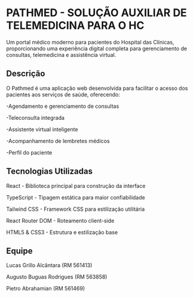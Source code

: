 # PATHMED - SOLUÇÃO AUXILIAR DE TELEMEDICINA PARA O HC

Um portal médico moderno para pacientes do Hospital das Clínicas, proporcionando uma experiência digital completa para gerenciamento de consultas, telemedicina e assistência virtual.

## Descrição

O Pathmed é uma aplicação web desenvolvida para facilitar o acesso dos pacientes aos serviços de saúde, oferecendo:

-Agendamento e gerenciamento de consultas

-Teleconsulta integrada

-Assistente virtual inteligente

-Acompanhamento de lembretes médicos

-Perfil do paciente

## Tecnologias Utilizadas

React - Biblioteca principal para construção da interface

TypeScript - Tipagem estática para maior confiabilidade

Tailwind CSS - Framework CSS para estilização utilitária

React Router DOM - Roteamento client-side

HTML5 & CSS3 - Estrutura e estilização base

## Equipe

Lucas Grillo Alcântara (RM 561413)

Augusto Buguas Rodrigues (RM 563858)

Pietro Abrahamian (RM 561469)